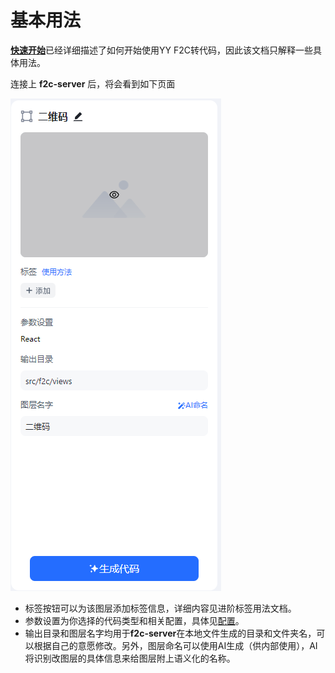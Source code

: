 # 基本用法
<!-- :::tip
[视频演示](http://learn.baidu.com/pages/index.html#/video/?courseId=50590&elementId=7b9563c1-97ce-4b1e-a2bd-fb0767907dee&groupId=null&curPlayIndex=1)
::: -->


[**快速开始**](../start/quick-start.mdx)已经详细描述了如何开始使用YY F2C转代码，因此该文档只解释一些具体用法。


连接上 **f2c-server** 后，将会看到如下页面

![代码面板](./image/code.png)

- 标签按钮可以为该图层添加标签信息，详细内容见进阶标签用法文档。
- 参数设置为你选择的代码类型和相关配置，具体见[配置](./setting.md)。
- 输出目录和图层名字均用于**f2c-server**在本地文件生成的目录和文件夹名，可以根据自己的意愿修改。另外，图层命名可以使用AI生成（供内部使用），AI将识别改图层的具体信息来给图层附上语义化的名称。